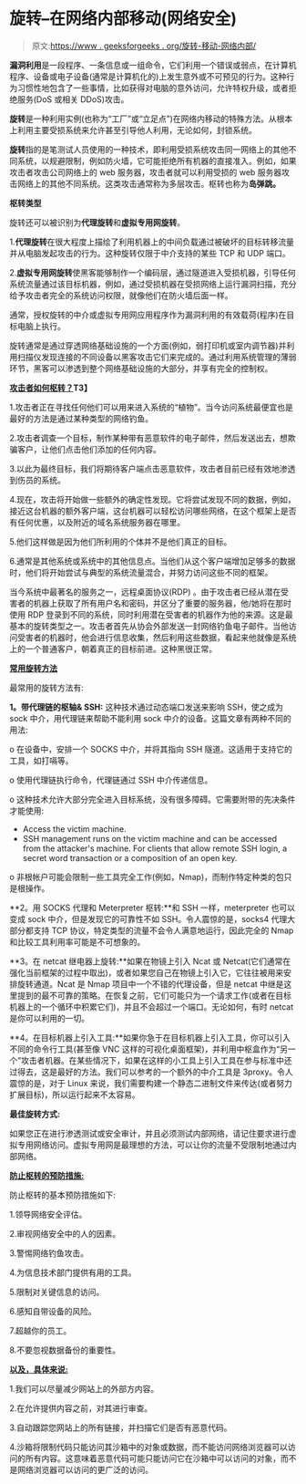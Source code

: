 # 旋转–在网络内部移动(网络安全)

> 原文:[https://www . geeksforgeeks . org/旋转-移动-网络内部/](https://www.geeksforgeeks.org/pivoting-moving-inside-a-network/)

**漏洞利用**是一段程序、一条信息或一组命令，它们利用一个错误或弱点，在计算机程序、设备或电子设备(通常是计算机化的)上发生意外或不可预见的行为。这种行为习惯性地包含了一些事情，比如获得对电脑的意外访问，允许特权升级，或者拒绝服务(DoS 或相关 DDoS)攻击。

**旋转**是一种利用实例(也称为“工厂”或“立足点”)在网络内移动的特殊方法。从根本上利用主要受损系统来允许甚至引导他人利用，无论如何，封锁系统。

**旋转**指的是笔测试人员使用的一种技术，即利用受损系统攻击同一网络上的其他不同系统，以规避限制，例如防火墙，它可能拒绝所有机器的直接准入。例如，如果攻击者攻击公司网络上的 web 服务器，攻击者就可以利用受损的 web 服务器攻击网络上的其他不同系统。这类攻击通常称为多层攻击。枢转也称为**岛弹跳。**

**枢转类型**

旋转还可以被识别为**代理旋转**和**虚拟专用网旋转**。

1.**代理旋转**在很大程度上描绘了利用机器上的中间负载通过被破坏的目标转移流量并从电脑发起攻击的行为。这种旋转仅限于中介支持的某些 TCP 和 UDP 端口。

2.**虚拟专用网旋转**使黑客能够制作一个编码层，通过隧道进入受损机器，引导任何系统流量通过该目标机器，例如，通过受损机器在受损网络上运行漏洞扫描，充分给予攻击者完全的系统访问权限，就像他们在防火墙后面一样。

通常，授权旋转的中介或虚拟专用网应用程序作为漏洞利用的有效载荷(程序)在目标电脑上执行。

旋转通常是通过穿透网络基础设施的一个方面(例如，弱打印机或室内调节器)并利用扫描仪发现连接的不同设备以黑客攻击它们来完成的。通过利用系统管理的薄弱环节，黑客可以渗透到整个网络基础设施的大部分，并享有完全的控制权。

**<u>攻击者如何枢转？</u>T3】**

1.攻击者正在寻找任何他们可以用来进入系统的“植物”。当今访问系统最便宜也是最好的方法是通过某种类型的网络钓鱼。

2.攻击者调查一个目标，制作某种带有恶意软件的电子邮件，然后发送出去，想欺骗客户，让他们点击他们添加的任何内容。

3.以此为最终目标，我们将期待客户端点击恶意软件，攻击者目前已经有效地渗透到伤员的系统。

4.现在，攻击将开始做一些额外的确定性发现。它将尝试发现不同的数据，例如，接近这台机器的额外客户端，这台机器可以轻松访问哪些网络，在这个框架上是否有任何优惠，以及附近的域名系统服务器在哪里。

5.他们这样做是因为他们所利用的个体并不是他们真正的目标。

6.通常是其他系统或系统中的其他信息点。当他们从这个客户端增加足够多的数据时，他们将开始尝试与典型的系统流量混合，并努力访问这些不同的框架。

当今系统中最著名的服务之一，远程桌面协议(RDP) 。由于攻击者已经从潜在受害者的机器上获取了所有用户名和密码，并区分了重要的服务器，他/她将在那时使用 RDP 登录到不同的系统，同时利用潜在受害者的机器作为他的来源。这是最基本的旋转类型之一。攻击者首先从协会外部发送一封网络钓鱼电子邮件。当他访问受害者的机器时，他会进行信息收集，然后利用这些数据，看起来他就像是系统上的一个普通客户，朝着真正的目标前进。这种黑很正常。

**<u>常用旋转方法</u>**

最常用的旋转方法有:

**1。带代理链的枢轴& SSH:** 这种技术通过动态端口发送来影响 SSH，使之成为 sock 中介，用代理链来帮助不能利用 sock 中介的设备。这篇文章有两种不同的用法:

o 在设备中，安排一个 SOCKS 中介，并将其指向 SSH 隧道。这适用于支持它的工具，如打嗝等。

o 使用代理链执行命令，代理链通过 SSH 中介传递信息。

o 这种技术允许大部分完全进入目标系统，没有很多障碍。它需要附带的先决条件才能使用:

*   Access the victim machine.
*   SSH management runs on the victim machine and can be accessed from the attacker's machine. For clients that allow remote SSH login, a secret word transaction or a composition of an open key.

o 非根帐户可能会限制一些工具完全工作(例如，Nmap)，而制作特定种类的包只是根操作。

**2。用 SOCKS 代理和 Meterpreter 枢转:**和 SSH 一样，meterpreter 也可以变成 sock 中介，但是发现它的可靠性不如 SSH。令人震惊的是，socks4 代理大部分都支持 TCP 协议，特定类型的流量不会令人满意地运行，因此完全的 Nmap 和比较工具利用率可能是不可想象的。

**3。在 netcat 继电器上旋转:**如果在物镜上引入 Ncat 或 Netcat(它们通常在强化当前框架的过程中取出)，或者如果您自己在物镜上引入它，它往往被用来安排旋转通道。Ncat 是 Nmap 项目中一个不错的代理设备，但是 netcat 中继是这里提到的最不可靠的策略。在恢复之前，它们可能只为一个请求工作(或者在目标机器上的一个循环中积累它们)，并且不会超过一个端口。无论如何，有时 netcat 是你可以利用的一切。

**4。在目标机器上引入工具:**如果你急于在目标机器上引入工具，你可以引入不同的命令行工具(甚至像 VNC 这样的可视化桌面框架)，并利用中枢盒作为“另一个”攻击者机器。在某些情况下，如果在这样的小工具上引入工具在参与标准中还过得去，这是最好的方法。我们可以参考的一个额外的中介工具是 3proxy。令人震惊的是，对于 Linux 来说，我们需要构建一个静态二进制文件来传达(或者努力扩展目标)，所以运行起来不太容易。

**最佳旋转方式:**

如果您正在进行渗透测试或安全审计，并且必须测试内部网络，请记住要求进行虚拟专用网络访问。虚拟专用网是最理想的方法，可以让你的流量不受限制地通过内部网络。

**<u>防止枢转的预防措施:</u>**

防止枢转的基本预防措施如下:

1.领导网络安全评估。

2.审视网络安全中的人的因素。

3.警惕网络钓鱼攻击。

4.为信息技术部门提供有用的工具。

5.限制对关键信息的访问。

6.感知自带设备的风险。

7.超越你的员工。

8.不要忽视数据备份的重要性。

**<u>以及，具体来说:</u>**

1.我们可以尽量减少网站上的外部方内容。

2.在允许提供内容之前，对其进行审查。

3.自动跟踪您网站上的所有链接，并扫描它们是否有恶意代码。

4.沙箱将限制代码只能访问其沙箱中的对象或数据，而不能访问网络浏览器可以访问的所有内容。这意味着恶意代码可能只能访问它在沙箱中可以访问的对象，而不是网络浏览器可以访问的更广泛的访问。